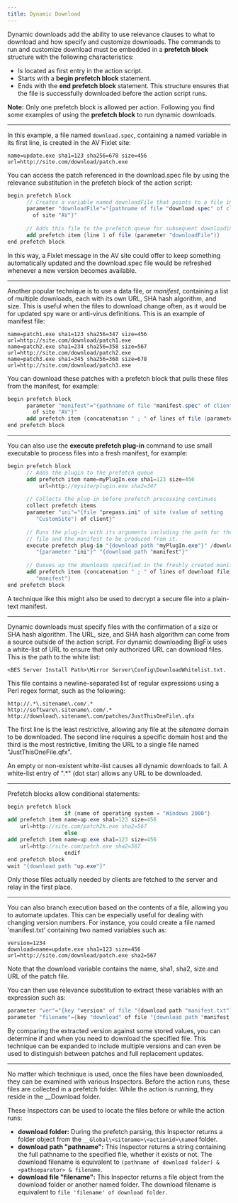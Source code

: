 ```yaml
---
title: Dynamic Download
---
```


Dynamic downloads add the ability to use relevance clauses to what to download and how specify and customize downloads.
The commands to run and customize download must be embedded in a **prefetch block** structure with the following characteristics:
- Is located as first entry in the action script.
- Starts with a **begin prefetch block** statement.
- Ends with the **end prefetch block** statement.
This structure ensures that the file is successfully downloaded before the action script runs.

**Note:** Only one prefetch block is allowed per action.
Following you find some examples of using the **prefetch block** to run dynamic downloads.

---

In this example, a file named `download.spec`, containing a named variable in its 
first line, is created in the AV Fixlet site: 

```
name=update.exe sha1=123 sha256=678 size=456 url=http://site.com/download/patch.exe
```

You can access the patch referenced in the download.spec file by using the relevance 
substitution in the prefetch block of the action script:

```actionscript
begin prefetch block
      // Creates a variable named downloadFile that points to a file in the AV site.
      parameter "downloadFile"="{pathname of file "download.spec" of client folder
        of site "AV"}"
		
	  // Adds this file to the prefetch queue for subsequent downloading.	
      add prefetch item {line 1 of file (parameter "downloadFile")}
end prefetch block
```

In this way, a Fixlet message in the AV site could offer to keep something
automatically updated and the download.spec file would be refreshed whenever a
new version becomes available.

---

Another popular technique is to use a data file, or *manifest*, containing a list of
multiple downloads, each with its own URL, SHA hash algorithm, and size. This is useful 
when the files to download change often, as it would be for updated spy ware or
anti-virus definitions. This is an example of manifest file:
```
name=patch1.exe sha1=123 sha256=347 size=456 url=http://site.com/download/patch1.exe
name=patch2.exe sha1=234 sha256=358 size=567 url=http://site.com/download/patch2.exe
name=patch3.exe sha1=345 sha256=368 size=678 url=http://site.com/download/patch3.exe
```

You can download these patches with a prefetch block that pulls these files from the manifest, 
for example:

```actionscript
begin prefetch block
      parameter "manifest"="{pathname of file "manifest.spec" of client folder
        of site "AV"}"
      add prefetch item {concatenation " ; " of lines of file (parameter "manifest")}
end prefetch block
```

---

You can also use the **execute prefetch plug-in** command to use small executable to process 
files into a fresh manifest, for example:

```actionscript
begin prefetch block
      // Adds the plugin to the prefetch queue 
	  add prefetch item name=myPlugIn.exe sha1=123 size=456
          url=http://mysite/plugin.exe sha2=347
      
	  // Collects the plug-in before prefetch processing continues
      collect prefetch items
      parameter "ini"="{file "prepass.ini" of site (value of setting
         "CustomSite") of client}"
		 
      // Runs the plug-in with its arguments including the path for the data 
	  // file and the manifest to be produced from it.
      execute prefetch plug-in "{download path "myPlugIn.exe"}" /downloads
         "{parameter "ini"}" "{download path "manifest"}"
		 
	  // Queues up the downloads specified in the freshly created manifest	 
      add prefetch item {concatenation " ; " of lines of download file
         "manifest"}
end prefetch block
```

A technique like this might also be used to decrypt a secure file into 
a plain-text manifest.

---

Dynamic downloads must specify files with the confirmation of a size or SHA hash
algorithm. The URL, size, and SHA hash algorithm can come from a source outside
of the action script. For dynamic downloading BigFix uses a white-list of URL to 
ensure that only authorized URL can download files. This is the path
to the white list: 

```
<BES Server Install Path>\Mirror Server\Config\DownloadWhitelist.txt. 
```

This file contains a newline-separated list of regular
expressions using a Perl regex format, such as the following:

```
http://.*\.sitename\.com/.*
http://software\.sitename\.com/.*
http://download\.sitename\.com/patches/JustThisOneFile\.qfx
```

The first line is the least restrictive, allowing any file at the *sitename*
domain to be downloaded. The second line requires a specific domain host
and the third is the most restrictive, limiting the URL to a single file
named "JustThisOneFile.qfx". 

An empty or non-existent white-list causes all dynamic downloads to fail.
A white-list entry of ".*" (dot star) allows any URL to be downloaded.

---

Prefetch blocks allow conditional statements:

```actionscript
begin prefetch block
                  if {name of operating system = "Windows 2000"}
add prefetch item name=up.exe sha1=123 size=456
    url=http://site.com/patch2k.exe sha2=567
                  else
add prefetch item name=up.exe sha1=123 size=456
    url=http://site.com/patch.exe sha2=567
                  endif
end prefetch block
wait "{download path "up.exe"}"
```

Only those files actually needed by clients are fetched to
the server and relay in the first place. 

---

You can also branch execution based on the contents of a file, allowing you to
automate updates. This can be especially useful for dealing with changing version
numbers. For instance, you could create a file named 'manifest.txt' containing two
named variables such as:

```
version=1234
download=name=update.exe sha1=123 size=456
url=http://site.com/download/patch.exe sha2=567
``` 

Note that the download variable contains the name, sha1, sha2, size and URL
of the patch file.

You can then use relevance substitution to extract these variables with
an expression such as:

```actionscript
parameter "ver"="{key "version" of file "{download path "manifest.txt"}"}"
parameter "filename"={key "download" of file "{download path "manifest.txt"}"}
```

By comparing the extracted version against some stored values, you can determine
if and when you need to download the specified file. This technique can be
expanded to include multiple versions and can even be used to distinguish between
patches and full replacement updates.

---

No matter which technique is used, once the files have been downloaded, they can
be examined with various Inspectors. Before the action runs, these files are collected
in a prefetch folder. While the action is running, they reside in the __Download folder.

These Inspectors can be used to locate the files before or while the action runs:
* **download folder:** During the prefetch parsing, this Inspector returns a folder
object from the `__Global\<sitename>\<actionid>\named` folder.
* **download path "pathname":** This Inspector returns a string containing the full
pathname to the specified file, whether it exists or not. The download filename
is equivalent to `(pathname of download folder) & <pathseparator> & filename`.
* **download file "filename":** This Inspector returns a file object from the download
folder or another named folder. The download filename is equivalent to `file
'filename' of download folder`. 
